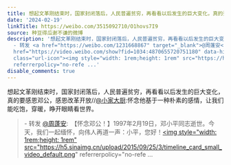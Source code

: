 ```yaml
---
title: 想起文革刚结束时，国家封闭落后，人民普遍贫穷，再看看以后发生的巨大变化，真的要感恩邓公，感恩改革开放//@小家大厨:怀念他基于一种朴素的感情，让我们能吃饱...
date: '2024-02-19'
linkTitle: https://weibo.com/3515092710/O1hovs7I9
source: 种豆得瓜谢不谦的微博
description: '想起文革刚结束时，国家封闭落后，人民普遍贫穷，再看看以后发生的巨大变化，真的要感恩邓公，感恩改革开放//<a href="https://weibo.com/n/%E5%B0%8F%E5%AE%B6%E5%A4%A7%E5%8E%A8">@小家大厨</a>:怀念他基于一种朴素的感情，让我们能吃饱，穿暖，睁开眼睛看世界。<br><blockquote>
  - 转发 <a href="https://weibo.com/1231668867" target="_blank">@周蓬安</a>: 【怀念邓公！】1997年2月19日，邓小平同志逝世。今天，我们一起缅怀，向伟人再道一声：小平，您好！<a
  href="https://video.weibo.com/show?fid=1034:4870655720751180" data-hide=""><span
  class="url-icon"><img style="width: 1rem;height: 1rem" src="https://h5.sinaimg.cn/upload/2015/09/25/3/timeline_card_small_video_default.png"
  referrerpolicy="no-refe ...'
disable_comments: true
---
```

想起文革刚结束时，国家封闭落后，人民普遍贫穷，再看看以后发生的巨大变化，真的要感恩邓公，感恩改革开放//<a href="https://weibo.com/n/%E5%B0%8F%E5%AE%B6%E5%A4%A7%E5%8E%A8">@小家大厨</a>:怀念他基于一种朴素的感情，让我们能吃饱，穿暖，睁开眼睛看世界。<br><blockquote> - 转发 <a href="https://weibo.com/1231668867" target="_blank">@周蓬安</a>: 【怀念邓公！】1997年2月19日，邓小平同志逝世。今天，我们一起缅怀，向伟人再道一声：小平，您好！<a href="https://video.weibo.com/show?fid=1034:4870655720751180" data-hide=""><span class="url-icon"><img style="width: 1rem;height: 1rem" src="https://h5.sinaimg.cn/upload/2015/09/25/3/timeline_card_small_video_default.png" referrerpolicy="no-refe ...